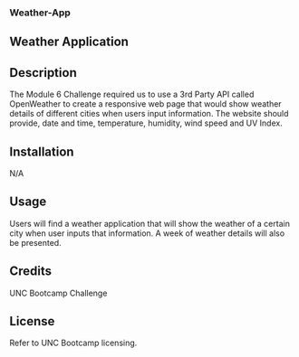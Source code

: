 ### Weather-App
## Weather Application
## Description

The Module 6 Challenge required us to use a 3rd Party API called OpenWeather to create a responsive web page that would show weather details of different cities when users input information. The website should provide, date and time, temperature, humidity, wind speed and UV Index.


## Installation

N/A

## Usage

Users will find a weather application that will show the weather of a certain city when user inputs that information. A week of weather details will also be presented. 


## Credits

UNC Bootcamp Challenge

## License
Refer to UNC Bootcamp licensing.
